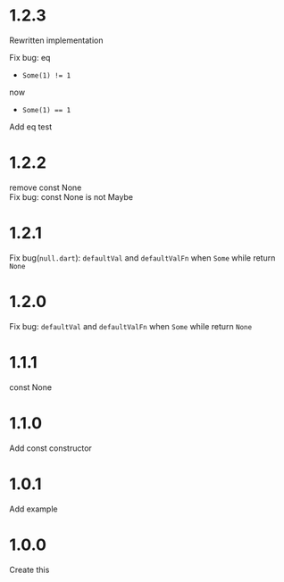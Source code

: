 # 1.2.3
Rewritten implementation  

Fix bug: eq  
- `Some(1) != 1`  

now  
- `Some(1) == 1`  

Add eq test

# 1.2.2
remove const None  
Fix bug: const None<Null> is not Maybe<T>

# 1.2.1
Fix bug(`null.dart`): `defaultVal` and `defaultValFn` when `Some` while return `None`

# 1.2.0
Fix bug: `defaultVal` and `defaultValFn` when `Some` while return `None`

# 1.1.1
const None

# 1.1.0
Add const constructor

# 1.0.1
Add example

# 1.0.0
Create this